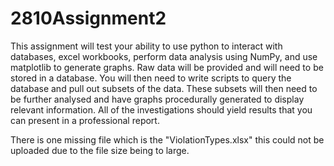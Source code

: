 # 2810Assignment2
This assignment will test your ability to use python to interact with databases, excel workbooks, perform data analysis using NumPy, and use matplotlib to generate graphs. 
Raw data will be provided and will need to be stored in a database. You will then need to write scripts to query the database and pull out subsets of the data. 
These subsets will then need to be further analysed and have graphs procedurally generated to display relevant information. 
All of the investigations should yield results that you can present in a professional report.

There is one missing file which is the "ViolationTypes.xlsx" this could not be uploaded due to the file size being to large.
